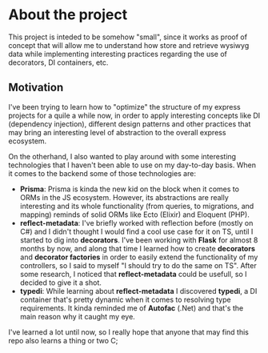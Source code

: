 # About the project
This project is inteded to be somehow "small", since it works as proof of concept that will allow me to understand how
store and retrieve wysiwyg data while implementing interesting practices regarding the use of decorators, DI containers, etc.

## Motivation
I've been trying to learn how to "optimize" the structure of my express projects for a quile a while now, in order to apply
interesting concepts like DI (dependency injection), different design patterns and other practices that may bring an interesting level of abstraction to the overall express ecosystem.

On the otherhand, I also wanted to play around with some interesting technologies that I haven't been able to use on my day-to-day basis. When it comes to the backend some of those technologies are:
* __Prisma__: Prisma is kinda the new kid on the block when it comes to ORMs in the JS ecosystem. However, its abstractions are really interesting and its whole functionality (from queries, to migrations, and mapping) reminds of solid ORMs like Ecto (Elixir) and Eloquent (PHP).
* __reflect-metadata__: I've briefly worked with reflection before (mostly on C#) and I didn't thought I would find a cool use case for it on TS, until I started to dig into __decorators__. I've been working with __Flask__ for almost 8 months by now, and along that time I learned how to create __decorators__ and __decorator factories__ in order to easily extend the functionality of my controllers, so I said to myself "I should try to do the same on TS". After some research, I noticed that __reflect-metadata__ could be usefull, so I decided to give it a shot.  
* __typedi__: While learning about __reflect-metadata__ I discovered __typedi__, a DI container that's pretty dynamic when
it comes to resolving type requirements. It kinda reminded me of __Autofac__ (.Net) and that's the main reason why it caught my eye.

I've learned a lot until now, so I really hope that anyone that may find this repo also learns a thing or two C;